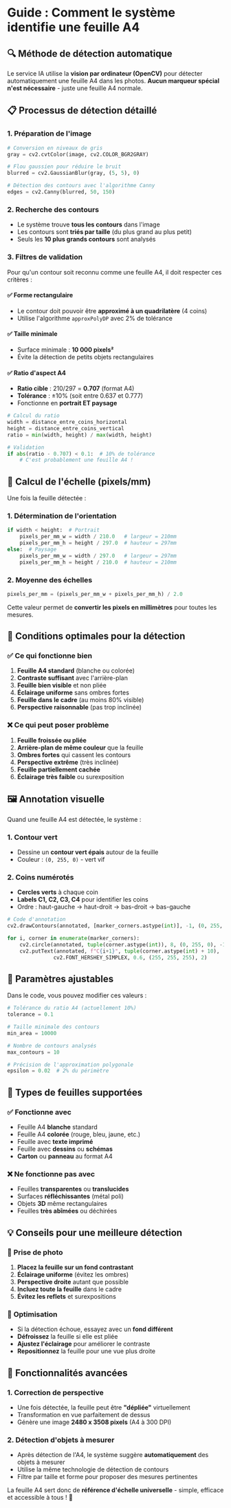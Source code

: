 # Guide : Comment le système identifie une feuille A4

## 🔍 **Méthode de détection automatique**

Le service IA utilise la **vision par ordinateur (OpenCV)** pour détecter automatiquement une feuille A4 dans les photos. **Aucun marqueur spécial n'est nécessaire** - juste une feuille A4 normale.

## 📋 **Processus de détection détaillé**

### 1. **Préparation de l'image**
```python
# Conversion en niveaux de gris
gray = cv2.cvtColor(image, cv2.COLOR_BGR2GRAY)

# Flou gaussien pour réduire le bruit
blurred = cv2.GaussianBlur(gray, (5, 5), 0)

# Détection des contours avec l'algorithme Canny
edges = cv2.Canny(blurred, 50, 150)
```

### 2. **Recherche des contours**
- Le système trouve **tous les contours** dans l'image
- Les contours sont **triés par taille** (du plus grand au plus petit)
- Seuls les **10 plus grands contours** sont analysés

### 3. **Filtres de validation**

Pour qu'un contour soit reconnu comme une feuille A4, il doit respecter ces critères :

#### ✅ **Forme rectangulaire**
- Le contour doit pouvoir être **approximé à un quadrilatère** (4 coins)
- Utilise l'algorithme `approxPolyDP` avec 2% de tolérance

#### ✅ **Taille minimale**
- Surface minimale : **10 000 pixels²**
- Évite la détection de petits objets rectangulaires

#### ✅ **Ratio d'aspect A4**
- **Ratio cible** : 210/297 = **0.707** (format A4)
- **Tolérance** : ±10% (soit entre 0.637 et 0.777)
- Fonctionne en **portrait ET paysage**

```python
# Calcul du ratio
width = distance_entre_coins_horizontal
height = distance_entre_coins_vertical
ratio = min(width, height) / max(width, height)

# Validation
if abs(ratio - 0.707) < 0.1:  # 10% de tolérance
    # C'est probablement une feuille A4 !
```

## 📐 **Calcul de l'échelle (pixels/mm)**

Une fois la feuille détectée :

### 1. **Détermination de l'orientation**
```python
if width < height:  # Portrait
    pixels_per_mm_w = width / 210.0   # largeur = 210mm
    pixels_per_mm_h = height / 297.0  # hauteur = 297mm
else:  # Paysage
    pixels_per_mm_w = width / 297.0   # largeur = 297mm
    pixels_per_mm_h = height / 210.0  # hauteur = 210mm
```

### 2. **Moyenne des échelles**
```python
pixels_per_mm = (pixels_per_mm_w + pixels_per_mm_h) / 2.0
```

Cette valeur permet de **convertir les pixels en millimètres** pour toutes les mesures.

## 🎯 **Conditions optimales pour la détection**

### ✅ **Ce qui fonctionne bien**

1. **Feuille A4 standard** (blanche ou colorée)
2. **Contraste suffisant** avec l'arrière-plan
3. **Feuille bien visible** et non pliée
4. **Éclairage uniforme** sans ombres fortes
5. **Feuille dans le cadre** (au moins 80% visible)
6. **Perspective raisonnable** (pas trop inclinée)

### ❌ **Ce qui peut poser problème**

1. **Feuille froissée ou pliée**
2. **Arrière-plan de même couleur** que la feuille
3. **Ombres fortes** qui cassent les contours
4. **Perspective extrême** (très inclinée)
5. **Feuille partiellement cachée**
6. **Éclairage très faible** ou surexposition

## 🖼️ **Annotation visuelle**

Quand une feuille A4 est détectée, le système :

### 1. **Contour vert**
- Dessine un **contour vert épais** autour de la feuille
- Couleur : `(0, 255, 0)` - vert vif

### 2. **Coins numérotés**
- **Cercles verts** à chaque coin
- **Labels C1, C2, C3, C4** pour identifier les coins
- Ordre : haut-gauche → haut-droit → bas-droit → bas-gauche

```python
# Code d'annotation
cv2.drawContours(annotated, [marker_corners.astype(int)], -1, (0, 255, 0), 3)

for i, corner in enumerate(marker_corners):
    cv2.circle(annotated, tuple(corner.astype(int)), 8, (0, 255, 0), -1)
    cv2.putText(annotated, f"C{i+1}", tuple(corner.astype(int) + 10), 
               cv2.FONT_HERSHEY_SIMPLEX, 0.6, (255, 255, 255), 2)
```

## 🔧 **Paramètres ajustables**

Dans le code, vous pouvez modifier ces valeurs :

```python
# Tolérance du ratio A4 (actuellement 10%)
tolerance = 0.1

# Taille minimale des contours
min_area = 10000

# Nombre de contours analysés
max_contours = 10

# Précision de l'approximation polygonale
epsilon = 0.02  # 2% du périmètre
```

## 🎨 **Types de feuilles supportées**

### ✅ **Fonctionne avec**
- Feuille A4 **blanche** standard
- Feuille A4 **colorée** (rouge, bleu, jaune, etc.)
- Feuille avec **texte imprimé**
- Feuille avec **dessins** ou **schémas**
- **Carton** ou **panneau** au format A4

### ❌ **Ne fonctionne pas avec**
- Feuilles **transparentes** ou **translucides**
- Surfaces **réfléchissantes** (métal poli)
- Objets **3D** même rectangulaires
- Feuilles **très abîmées** ou déchirées

## 💡 **Conseils pour une meilleure détection**

### 📸 **Prise de photo**
1. **Placez la feuille sur un fond contrastant**
2. **Éclairage uniforme** (évitez les ombres)
3. **Perspective droite** autant que possible
4. **Incluez toute la feuille** dans le cadre
5. **Évitez les reflets** et surexpositions

### 🎯 **Optimisation**
- Si la détection échoue, essayez avec un **fond différent**
- **Défroissez** la feuille si elle est pliée
- **Ajustez l'éclairage** pour améliorer le contraste
- **Repositionnez** la feuille pour une vue plus droite

## 🚀 **Fonctionnalités avancées**

### 1. **Correction de perspective**
- Une fois détectée, la feuille peut être **"dépliée"** virtuellement
- Transformation en vue parfaitement de dessus
- Génère une image **2480 x 3508 pixels** (A4 à 300 DPI)

### 2. **Détection d'objets à mesurer**
- Après détection de l'A4, le système suggère **automatiquement** des objets à mesurer
- Utilise la même technologie de détection de contours
- Filtre par taille et forme pour proposer des mesures pertinentes

La feuille A4 sert donc de **référence d'échelle universelle** - simple, efficace et accessible à tous ! 📏
